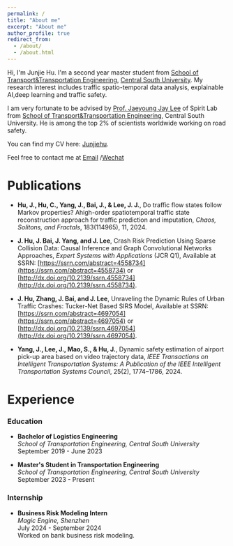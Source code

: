 ```yaml
---
permalink: /
title: "About me"
excerpt: "About me"
author_profile: true
redirect_from: 
  - /about/
  - /about.html
---
```


Hi, I'm Junjie Hu. I'm a second year master student from [School of Transport&Transportation Engineering](https://stte.csu.edu.cn/), [Central South University](https://www.csu.edu.cn/). My research interest includes traffic spatio-temporal data analysis, explainable AI,deep learning and traffic safety.

I am very fortunate to be advised by [Prof. Jaeyoung Jay Lee]([https://www.XXX.com/](https://www.researchgate.net/profile/Jaeyoung-Lee-26)) of Spirit Lab from [School of Transport&Transportation Engineering](https://cs.pku.edu.cn/), Central South University. He is among the top 2% of scientists worldwide working on road safety.

You can find my CV here: [Junjiehu](../assets/JunjieHu_CV.pdf).

Feel free to contact me at [Email](mailto:junjie_hu@csu.edu.cn) /[Wechat](../images/wechat.jpg) 

Publications
======

- **Hu, J., Hu, C., Yang, J., Bai, J., & Lee, J. J.**, Do traffic flow states follow Markov properties? Ahigh-order spatiotemporal traffic state reconstruction approach for traffic prediction and imputation, *Chaos, Solitons, and Fractals*, 183(114965), 11, 2024.
  
- **J. Hu, J. Bai, J. Yang, and J. Lee**, Crash Risk Prediction Using Sparse Collision Data: Causal Inference and Graph Convolutional Networks Approaches, *Expert Systems with Applications* (JCR Q1), Available at SSRN: [https://ssrn.com/abstract=4558734](https://ssrn.com/abstract=4558734) or [http://dx.doi.org/10.2139/ssrn.4558734](http://dx.doi.org/10.2139/ssrn.4558734).

- **J. Hu, Zhang, J. Bai, and J. Lee**, Unraveling the Dynamic Rules of Urban Traffic Crashes: Tucker-Net Based SIRS Model, Available at SSRN: [https://ssrn.com/abstract=4697054](https://ssrn.com/abstract=4697054) or [http://dx.doi.org/10.2139/ssrn.4697054](http://dx.doi.org/10.2139/ssrn.4697054).

- **Yang, J., Lee, J., Mao, S., & Hu, J.**, Dynamic safety estimation of airport pick-up area based on video trajectory data, *IEEE Transactions on Intelligent Transportation Systems: A Publication of the IEEE Intelligent Transportation Systems Council*, 25(2), 1774–1786, 2024.

Experience
======
### Education

- **Bachelor of Logistics Engineering**  
  *School of Transportation Engineering, Central South University*  
  September 2019 - June 2023

- **Master's Student in Transportation Engineering**  
  *School of Transportation Engineering, Central South University*  
  September 2023 - Present

### Internship

- **Business Risk Modeling Intern**  
  *Magic Engine, Shenzhen*  
  July 2024 - September 2024  
  Worked on bank business risk modeling.
